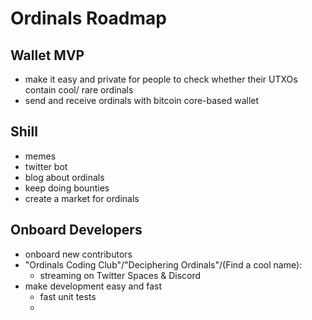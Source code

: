 Ordinals Roadmap
================

Wallet MVP
----------

- make it easy and private for people to check whether their UTXOs contain cool/
rare ordinals
- send and receive ordinals with bitcoin core-based wallet

Shill
-----

- memes
- twitter bot
- blog about ordinals
- keep doing bounties
- create a market for ordinals


Onboard Developers
------------------

- onboard new contributors
- "Ordinals Coding Club"/"Deciphering Ordinals"/(Find a cool name):
  - streaming on Twitter Spaces & Discord
- make development easy and fast
  - fast unit tests 
  - 
